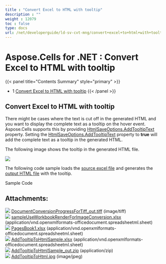 ```yaml
---
title : "Convert Excel to HTML with tooltip" 
description : "" 
weight : 12079 
toc : false
type: docs
url: /net/developerguide/ld-sv-cvt-mng/convert+excel+to+html+with+tooltip/
---
```


# Aspose.Cells for .NET : Convert Excel to HTML with tooltip


{{< panel title="Contents Summary" style="primary" >}}
*   1 [Convert Excel to HTML with tooltip](#convert-excel-to-html-with-tooltip)
{{< /panel >}}
## Convert Excel to HTML with tooltip

There might be cases where the text is cut off in the generated HTML and you want to display the complete text as a tooltip on the hover event. Aspose.Cells supports this by providing [HtmlSaveOptions.AddTooltipText](https://apireference.aspose.com/net/cells/aspose.cells/htmlsaveoptions/properties/addtooltiptext) property. Setting the [HtmlSaveOptions.AddTooltipText](https://apireference.aspose.com/net/cells/aspose.cells/htmlsaveoptions/properties/addtooltiptext) property to **true** will add the complete text as a tooltip in the generated HTML.

The following image shows the tooltip in the generated HTML file.

![](https://docs2.aspose.com/cells/net/attachments/97878711/98107418.jpg)

The following code sample loads the [source excel file](https://docs2.aspose.com/cells/net/attachments/97878711/98107416.xlsx) and generates the [output HTML file](https://docs2.aspose.com/cells/net/attachments/97878711/98107417.zip) with the tooltip.

Sample Code

## Attachments:

![](https://docs2.aspose.com/cells/net/images/icons/bullet_blue.gif) [DocumentConversionProgressForTiff\_out.tiff](https://docs2.aspose.com/cells/net/attachments/97878711/98107413.tiff) (image/tiff)  
![](https://docs2.aspose.com/cells/net/images/icons/bullet_blue.gif) [sampleUseWorkbookRenderForImageConversion.xlsx](https://docs2.aspose.com/cells/net/attachments/97878711/98107414.xlsx) (application/vnd.openxmlformats-officedocument.spreadsheetml.sheet)  
![](https://docs2.aspose.com/cells/net/images/icons/bullet_blue.gif) [PagesBook1.xlsx](https://docs2.aspose.com/cells/net/attachments/97878711/98107415.xlsx) (application/vnd.openxmlformats-officedocument.spreadsheetml.sheet)  
![](https://docs2.aspose.com/cells/net/images/icons/bullet_blue.gif) [AddTooltipToHtmlSample.xlsx](https://docs2.aspose.com/cells/net/attachments/97878711/98107416.xlsx) (application/vnd.openxmlformats-officedocument.spreadsheetml.sheet)  
![](https://docs2.aspose.com/cells/net/images/icons/bullet_blue.gif) [AddTooltipToHtmlSample\_out.zip](https://docs2.aspose.com/cells/net/attachments/97878711/98107417.zip) (application/zip)  
![](https://docs2.aspose.com/cells/net/images/icons/bullet_blue.gif) [AddTooltipToHtml.jpg](https://docs2.aspose.com/cells/net/attachments/97878711/98107418.jpg) (image/jpeg)  

